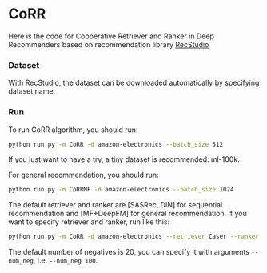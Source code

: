 # CoRR

Here is the code for Cooperative Retriever and Ranker in Deep Recommenders based on recommendation library [RecStudio](https://github.com/ustcml/RecStudio)


### Dataset

With RecStudio, the dataset can be downloaded automatically by specifying dataset name.


### Run

To run CoRR algorithm, you should run:

```bash
python run.py -m CoRR -d amazon-electronics --batch_size 512
```

If you just want to have a try, a tiny dataset is recommended: ml-100k.

For general recommendation, you should run:

```bash
python run.py -m CoRRMF -d amazon-electronics --batch_size 1024
```

The default retriever and ranker are [SASRec, DIN] for sequential recommendation and [MF+DeepFM] for general recommendation. If you want to specify retriever and ranker, run like this:

```bash
python run.py -m CoRR -d amazon-electronics --retriever Caser --ranker BST
```

The default number of negatives is 20, you can specify it with arguments `--num_neg`, i.e. `--num_neg 100`.